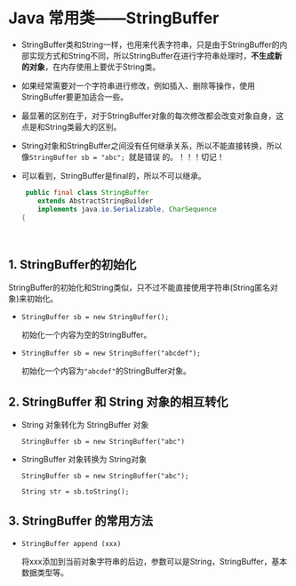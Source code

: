 # Java 常用类——StringBuffer

- StringBuffer类和String一样，也用来代表字符串，只是由于StringBuffer的内部实现方式和String不同，所以StringBuffer在进行字符串处理时，**不生成新的对象**，在内存使用上要优于String类。

- 如果经常需要对一个字符串进行修改，例如插入、删除等操作，使用StringBuffer要更加适合一些。

- 最显著的区别在于，对于StringBuffer对象的每次修改都会改变对象自身，这点是和String类最大的区别。

- String对象和StringBuffer之间没有任何继承关系，所以不能直接转换，所以像```StringBuffer sb = "abc"; ```就是错误 的。！！！切记！

- 可以看到，StringBuffer是final的，所以不可以继承。

  ```java
   public final class StringBuffer
      extends AbstractStringBuilder
      implements java.io.Serializable, CharSequence
  {
  ```

  ​

## 1. StringBuffer的初始化

StringBuffer的初始化和String类似，只不过不能直接使用字符串(String匿名对象)来初始化。

- ```StringBuffer sb = new StringBuffer();```

  初始化一个内容为空的StringBuffer。

- ```StringBuffer sb = new StringBuffer("abcdef");```

  初始化一个内容为```"abcdef"```的StringBuffer对象。

## 2. StringBuffer 和 String 对象的相互转化

- String 对象转化为 StringBuffer 对象

  ```StringBuffer sb = new StringBuffer("abc")```

- StringBuffer 对象转换为 String对象

  ```StringBuffer sb = new StringBuffer("abc"); ```

  ```String str = sb.toString();```

## 3. StringBuffer 的常用方法

- ```StringBuffer append (xxx)```

  将xxx添加到当前对象字符串的后边，参数可以是String，StringBuffer，基本数据类型等。

  ​



